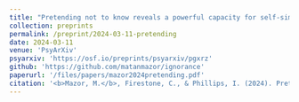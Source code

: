 ```yaml
---
title: "Pretending not to know reveals a powerful capacity for self-simulation"
collection: preprints
permalink: /preprint/2024-03-11-pretending
date: 2024-03-11
venue: 'PsyArXiv'
psyarxiv: 'https://osf.io/preprints/psyarxiv/pgxrz'
github: 'https://github.com/matanmazor/ignorance'
paperurl: '/files/papers/mazor2024pretending.pdf'
citation: '<b>Mazor, M.</b>, Firestone, C., & Phillips, I. (2024). Pretending not to know reveals a powerful capacity for self-simulation.'
---
```

